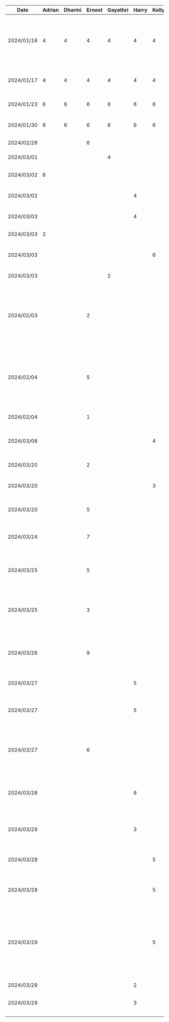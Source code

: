 | Date       | Adrian | Dharini | Ernest | Gayathri | Harry | Kelly | Task                                                                                                      |
| ---------- | ------ | ------- | ------ | -------- | ----- | ----- | --------------------------------------------------------------------------------------------------------- |
| 2024/01/16 | 4      | 4       | 4      | 4        | 4     | 4     | brainstorm project topics, initial research to see if it is feasible, narrow down to 3 ideas              |
| 2024/01/17 | 4      | 4       | 4      | 4        | 4     | 4     | decided on project topic and project discussion                                                           |
| 2024/01/23 | 6      | 6       | 6      | 6        | 6     | 6     | work on proposal presentation                                                                             |
| 2024/01/30 | 6      | 6       | 6      | 6        | 6     | 6     | work on project proposal                                                                                  |
| 2024/02/28 |        |         | 6      |          |       |       | setup MVVM file structure                                                                                 |
| 2024/03/01 |        |         |        | 4        |       |       | worked on ranking page                                                                                    |
| 2024/03/02 | 6      |         |        |          |       |       | worked on view entry page                                                                                 |
| 2024/03/02 |        |         |        |          | 4     |       | worked on the add entry page                                                                              |
| 2024/03/03 |        |         |        |          | 4     |       | worked on the add entry page                                                                              |
| 2024/03/03 | 2      |         |        |          |       |       | updated view entry page UI                                                                                |
| 2024/03/03 |        |         |        |          |       | 6     | worked on the login page and friends page                                                                 |
| 2024/03/03 |        |         |        | 2        |       |       | worked on ranking page                                                                                    |
| 2024/02/03 |        |         | 2      |          |       |       | rework models to include rankings list data structure and refactor views and view models to be compatible |
| 2024/02/04 |        |         | 5      |          |       |       | change add entry view to use live data in rankings dropdown and to insert entry in ranking data structure |
| 2024/02/04 |        |         | 1      |          |       |       | create first prototype demo slides                                                                        |
| 2024/03/08 |        |         |        |          |       | 4     | worked on the prototype demo document                                                                     |
| 2024/03/20 |        |         | 2      |          |       |       | finished example on deliverable 4                                                                         |
| 2024/03/20 |        |         |        |          |       | 3     | finished example on deliverable 4                                                                         |
| 2024/03/20 |        |         | 5      |          |       |       | get google auth working with firebase auth                                                                |
| 2024/03/24 |        |         | 7      |          |       |       | get firestore working with exisiting models                                                               |
| 2024/03/25 |        |         | 5      |          |       |       | setup firebase storage to upload images in add entry page                                                 |
| 2024/03/25 |        |         | 3      |          |       |       | change ranking system to display closest entries                                                          |
| 2024/03/26 |        |         | 9      |          |       |       | Fix auth configuration on firebase to work with multiple unsigned users                                   |
| 2024/03/27 |        |         |        |          | 5     |       | Google Maps Integration                                                                                   |
| 2024/03/27 |        |         |        |          | 5     |       | Basic Google Places integration with the geolocation functionality                                        |
| 2024/03/27 |        |         | 6      |          |       |       | refactor and improve ranking screen ui and add ability to filter by tag                                   |
| 2024/03/28 |        |         |        |          | 6     |       | Bug fixing for the Google Places / Maps not bringing the view to the correct location                     |
| 2024/03/29 |        |         |        |          | 3     |       | Polished the Google Maps / Places integration                                                             |
| 2024/03/28 |        |         |        |          |       | 5     | Designed and implmented the Trip class in the app and database                                            |
| 2024/03/28 |        |         |        |          |       | 5     | Debugging android studio emulator                                                                         |
| 2024/03/29 |        |         |        |          |       | 5     | Implemented the tripviewmodel to get all trips for a selected user, select trip when adding an entry, view trip when viewing an entry|
| 2024/03/29 |        |         |        |          | 2     |       | deliverbale 5                                                                                             |
| 2024/03/29 |        |         |        |          | 3     |       | helped with home page city filter integration                                                             | 
